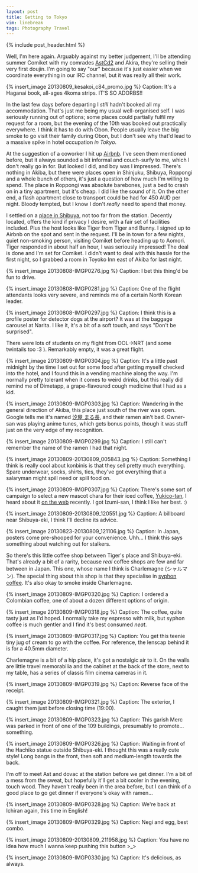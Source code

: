 ```yaml
---
layout: post
title: Getting to Tokyo
vim: linebreak
tags: Photography Travel
---
```


{% include post_header.html %}

Well, I'm here again. Arguably against my better judgement, I'll be attending summer Comiket with my comrades [AstCd2](http://mikanya.meidokon.net/) and Akira, they're selling their very first doujin. I'm going to say "our" because it's just easier when we coordinate everything in our IRC channel, but it was really all their work.

{% insert_image 20130809_kesakoi_c84_promo.jpg %}
Caption: It's a Haganai book, all-ages 4koma strips. IT'S SO ADORBS!!

In the last few days before departing I *still* hadn't booked all my accommodation. That's just me being my usual well-organised self. I was seriously running out of options; some places could partially fulfil my request for a room, but the evening of the 10th was booked out practically everywhere. I think it has to do with Obon. People usually leave the big smoke to go visit their family during Obon, but I don't see why that'd lead to a massive spike in hotel occupation *in Tokyo*.

At the suggestion of a coworker I hit up [Airbnb](https://www.airbnb.com/). I've seen them mentioned before, but it always sounded a bit informal and couch-surfy to me, which I don't really go in for. But looked I did, and boy was I impressed. There's nothing in Akiba, but there were places open in Shinjuku, Shibuya, Roppongi and a whole bunch of others, it's just a question of how much I'm willing to spend. The place in Roppongi was absolute barebones, just a bed to crash on in a tiny apartment, but it's cheap. I did like the sound of it. On the other end, a flash apartment close to transport could be had for 450 AUD per night. Bloody tempted, but I know I don't *really* need to spend that money.

I settled on a [place in Shibuya](https://www.airbnb.com.au/rooms/416885), not too far from the station. Decently located, offers the kind if privacy I desire, with a fair set of facilities included. Plus the host looks like Tiger from Tiger and Bunny. I signed up to Airbnb on the spot and sent in the request. I'll be in town for a few nights, quiet non-smoking person, visiting Comiket before heading up to Aomori. Tiger responded in about half an hour, I was seriously impressed! The deal is done and I'm set for Comiket. I didn't want to deal with this hassle for the first night, so I grabbed a room in Toyoko Inn east of Akiba for last night.

{% insert_image 20130808-IMGP0276.jpg %}
Caption: I bet this thing'd be fun to drive.

{% insert_image 20130808-IMGP0281.jpg %}
Caption: One of the flight attendants looks very severe, and reminds me of a certain North Korean leader.

{% insert_image 20130808-IMGP0297.jpg %}
Caption: I think this is a profile poster for detector dogs at the airport? It was at the baggage carousel at Narita. I like it, it's a bit of a soft touch, and says "Don't be surprised".

There were lots of students on my flight from OOL->NRT (and some twintails too :3 ). Remarkably empty, it was a great flight.

{% insert_image 20130809-IMGP0304.jpg %}
Caption: It's a little past midnight by the time I set out for some food after getting myself checked into the hotel, and I found this in a vending machine along the way. I'm normally pretty tolerant when it comes to weird drinks, but this really did remind me of Dimetapp, a grape-flavoured cough medicine that I had as a kid.

{% insert_image 20130809-IMGP0303.jpg %}
Caption: Wandering in the general direction of Akiba, this place just south of the river was open. Google tells me it's named [汐屋 まる長](https://plus.google.com/108133975419790158582/about?hl=en), and their ramen ain't bad. Owner-san was playing anime tunes, which gets bonus points, though it was stuff just on the very edge of my recognition.

{% insert_image 20130809-IMGP0299.jpg %}
Caption: I still can't remember the name of the ramen I had that night.

{% insert_image 20130809-20130809_005843.jpg %}
Caption: Something I think is really cool about konbinis is that they sell pretty much everything. Spare underwear, socks, shirts, ties, they've got everything that a salaryman might spill need or spill food on.

{% insert_image 20130809-IMGP0307.jpg %}
Caption: There's some sort of campaign to select a new mascot chara for their iced coffee, [Yukico-tan](http://www.yukicocp.com/), I heard about it [on the web](http://en.rocketnews24.com/2013/04/06/japans-manga-hopefuls-answer-call-for-coffee-mascot-character-yukiko-tan/) recently. I got Izumi-san, I think I like her best. :)

{% insert_image 20130809-20130809_120551.jpg %}
Caption: A billboard near Shibuya-eki, I think I'll decline its advice.

{% insert_image 20130823-20130809_121106.jpg %}
Caption: In Japan, posters come pre-shooped for your convenience. Uhh... I think this says something about watching out for stalkers.

So there's this little coffee shop between Tiger's place and Shibuya-eki. That's already a bit of a rarity, because *real* coffee shops are few and far between in Japan. This one, whose name I think is Charlemagne (シャルマン). The special thing about this shop is that they specialise in [syphon coffee](http://en.wikipedia.org/wiki/Vacuum_coffee_maker). It's also okay to smoke inside Charlemagne.

{% insert_image 20130809-IMGP0320.jpg %}
Caption: I ordered a Colombian coffee, one of about a dozen different options of origin.

{% insert_image 20130809-IMGP0318.jpg %}
Caption: The coffee, quite tasty just as I'd hoped. I normally take my espresso with milk, but syphon coffee is much gentler and I find it's best consumed *neat*.

{% insert_image 20130809-IMGP0317.jpg %}
Caption: You get this teenie tiny jug of cream to go with the coffee. For reference, the lenscap behind it is for a 40.5mm diameter.

Charlemagne is a bit of a hip place, it's got a nostalgic air to it. On the walls are little travel memorabilia and the cabinet at the back of the store, next to my table, has a series of classis film cinema cameras in it.

{% insert_image 20130809-IMGP0319.jpg %}
Caption: Reverse face of the receipt.

{% insert_image 20130809-IMGP0321.jpg %}
Caption: The exterior, I caught them just before closing time (19:00).

{% insert_image 20130809-IMGP0323.jpg %}
Caption: This garish Merc was parked in front of one of the 109 buildings, presumably to promote... something.

{% insert_image 20130809-IMGP0326.jpg %}
Caption: Waiting in front of the Hachiko statue outside Shibuya-eki. I thought this was a really cute style! Long bangs in the front, then soft and medium-length towards the back.

I'm off to meet Ast and dovac at the station before we get dinner. I'm a bit of a mess from the sweat, but hopefully it'll get a bit cooler in the evening, touch wood. They haven't really been in the area before, but I can think of a good place to go get dinner if everyone's okay with ramen...

{% insert_image 20130809-IMGP0328.jpg %}
Caption: We're back at Ichiran again, this time in English!

{% insert_image 20130809-IMGP0329.jpg %}
Caption: Negi and egg, best combo.

{% insert_image 20130809-20130809_211958.jpg %}
Caption: You have no idea how much I wanna keep pushing this button >_>

{% insert_image 20130809-IMGP0330.jpg %}
Caption: It's delicious, as always.

